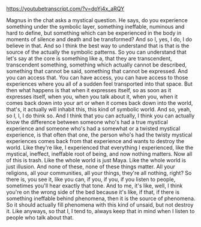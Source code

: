 https://youtubetranscript.com/?v=doYj4x_aRQY

 Magnus in the chat asks a mystical question. He says, do you experience something under the symbolic layer, something ineffable, numinous and hard to define, but something which can be experienced in the body in moments of silence and death and be transformed? And so I, yes, I do, I do believe in that. And so I think the best way to understand that is that is the source of the actually the symbolic patterns. So you can understand that let's say at the core is something like a, that they are transcendent, transcendent something, something which actually cannot be described, something that cannot be said, something that cannot be expressed. And you can access that. You can have access, you can have access to those experiences where you all of a sudden feel transported into that space. But then what happens is that when it expresses itself, so as soon as it expresses itself, when you, when you talk about it, when you, when it comes back down into your art or when it comes back down into the world, that's, it actually will inhabit this, this kind of symbolic world. And so, yeah, so I, I, I do think so. And I think that you can actually, I think you can actually know the difference between someone who's had a true mystical experience and someone who's had a somewhat or a twisted mystical experience, is that often that one, the person who's had the twisty mystical experiences comes back from that experience and wants to destroy the world. Like they're like, I experienced that everything I experienced, like the mystical, ineffect, ineffable root of being, and now nothing matters. Now all of this is trash. Like the whole world is just Maya. Like the whole world is just illusion. And none of these, none of these things matter. All your religions, all your communities, all your things, they're all nothing, right? So there is, you see it, like you can, if you, if you, if you listen to people, sometimes you'll hear exactly that tone. And to me, it's like, well, I think you're on the wrong side of the bed because it's like, if that, if there is something ineffable behind phenomena, then it is the source of phenomena. So it should actually fill phenomena with this kind of unsaid, but not destroy it. Like anyways, so that I, I tend to, always keep that in mind when I listen to people who talk about that.